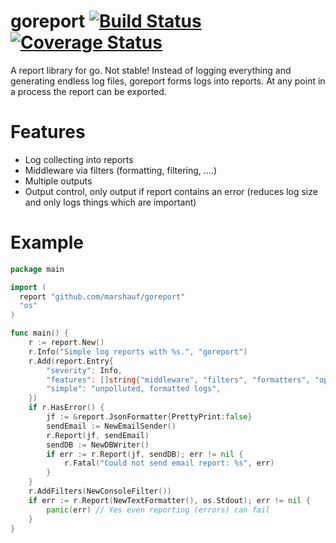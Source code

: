 goreport [![Build Status](https://travis-ci.org/marshauf/goreport.svg?branch=master)](https://travis-ci.org/marshauf/goreport)[![Coverage Status](https://coveralls.io/repos/marshauf/goreport/badge.png)](https://coveralls.io/r/marshauf/goreport)
========

A report library for go. Not stable!
Instead of logging everything and generating endless log files, goreport forms logs into reports.
At any point in a process the report can be exported.

# Features
+ Log collecting into reports
+ Middleware via filters (formatting, filtering, ....)
+ Multiple outputs
+ Output control, only output if report contains an error (reduces log size and only logs things which are important)

# Example

```go
package main

import (
  report "github.com/marshauf/goreport"
  "os"
)

func main() {
	r := report.New()
	r.Info("Simple log reports with %s.", "goreport")
	r.Add(report.Entry{
		"severity": Info,
		"features": []string{"middleware", "filters", "formatters", "optional output", "multiple output"},
		"simple": "unpolluted, formatted logs",
	})
	if r.HasError() {
		jf := &report.JsonFormatter{PrettyPrint:false}
		sendEmail := NewEmailSender()
		r.Report(jf, sendEmail)
		sendDB := NewDBWriter()
		if err := r.Report(jf, sendDB); err != nil {
			r.Fatal("Could not send email report: %s", err)
		}
	}
	r.AddFilters(NewConsoleFilter())
	if err := r.Report(NewTextFormatter(), os.Stdout); err != nil {
		panic(err) // Yes even reporting (errors) can fail
	}
}
```
